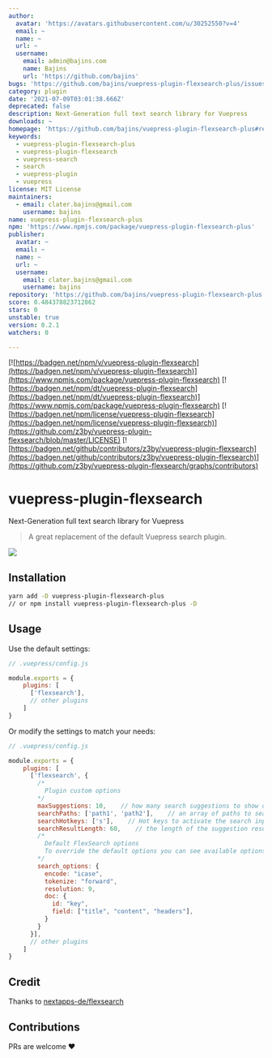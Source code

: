 ```yaml
---
author:
  avatar: 'https://avatars.githubusercontent.com/u/30252550?v=4'
  email: ~
  name: ~
  url: ~
  username:
    email: admin@bajins.com
    name: Bajins
    url: 'https://github.com/bajins'
bugs: 'https://github.com/bajins/vuepress-plugin-flexsearch-plus/issues'
category: plugin
date: '2021-07-09T03:01:38.666Z'
deprecated: false
description: Next-Generation full text search library for Vuepress
downloads: ~
homepage: 'https://github.com/bajins/vuepress-plugin-flexsearch-plus#readme'
keywords:
  - vuepress-plugin-flexsearch-plus
  - vuepress-plugin-flexsearch
  - vuepress-search
  - search
  - vuepress-plugin
  - vuepress
license: MIT License
maintainers:
  - email: clater.bajins@gmail.com
    username: bajins
name: vuepress-plugin-flexsearch-plus
npm: 'https://www.npmjs.com/package/vuepress-plugin-flexsearch-plus'
publisher:
  avatar: ~
  email: ~
  name: ~
  url: ~
  username:
    email: clater.bajins@gmail.com
    username: bajins
repository: 'https://github.com/bajins/vuepress-plugin-flexsearch-plus'
score: 0.484378823712862
stars: 0
unstable: true
version: 0.2.1
watchers: 0

---
```


[![https://badgen.net/npm/v/vuepress-plugin-flexsearch](https://badgen.net/npm/v/vuepress-plugin-flexsearch)](https://www.npmjs.com/package/vuepress-plugin-flexsearch)
[![https://badgen.net/npm/dt/vuepress-plugin-flexsearch](https://badgen.net/npm/dt/vuepress-plugin-flexsearch)](https://www.npmjs.com/package/vuepress-plugin-flexsearch)
[![https://badgen.net/npm/license/vuepress-plugin-flexsearch](https://badgen.net/npm/license/vuepress-plugin-flexsearch)](https://github.com/z3by/vuepress-plugin-flexsearch/blob/master/LICENSE)
[![https://badgen.net/github/contributors/z3by/vuepress-plugin-flexsearch](https://badgen.net/github/contributors/z3by/vuepress-plugin-flexsearch)](https://github.com/z3by/vuepress-plugin-flexsearch/graphs/contributors)

# vuepress-plugin-flexsearch

Next-Generation full text search library for Vuepress

> A great replacement of the default Vuepress search plugin.

[![](https://gitpod.io/button/open-in-gitpod.svg)](https://gitpod.io/#github.com/bajins/vuepress-plugin-flexsearch-plus)

## Installation

```bash
yarn add -D vuepress-plugin-flexsearch-plus
// or npm install vuepress-plugin-flexsearch-plus -D

```

## Usage

Use the default settings:

```js
// .vuepress/config.js

module.exports = {
    plugins: [
      ['flexsearch'],
      // other plugins
    ]
}
```

Or modify the settings to match your needs:

```js
// .vuepress/config.js

module.exports = {
    plugins: [
      ['flexsearch', {
        /*
          Plugin custom options
        */
        maxSuggestions: 10,    // how many search suggestions to show on the menu, the default is 10.
        searchPaths: ['path1', 'path2'],    // an array of paths to search in, keep it null to search all docs.
        searchHotkeys: ['s'],    // Hot keys to activate the search input, the default is "s" but you can add more.
        searchResultLength: 60,    // the length of the suggestion result text by characters, the default is 60 characters.
        /*
          Default FlexSearch options
          To override the default options you can see available options at https://github.com/nextapps-de/flexsearch
        */
        search_options: {
          encode: "icase",
          tokenize: "forward",
          resolution: 9,
          doc: {
            id: "key",
            field: ["title", "content", "headers"],
          }
        }
      }],
      // other plugins
    ]
}
```

## Credit

Thanks to [nextapps-de/flexsearch](https://github.com/nextapps-de/flexsearch)

## Contributions

PRs are welcome :heart:
